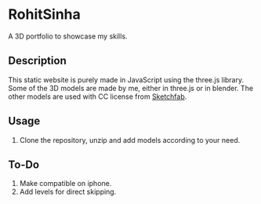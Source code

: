 # RohitSinha
A 3D portfolio to showcase my skills. 

## Description 
This static website is purely made in JavaScript using the three.js library. Some of the 3D models are made by me, either in three.js or in blender. The other models are used with CC license from [Sketchfab](https://sketchfab.com).

## Usage
1. Clone the repository, unzip and add models according to your need.

## To-Do
1. Make compatible on iphone.
2. Add levels for direct skipping.
